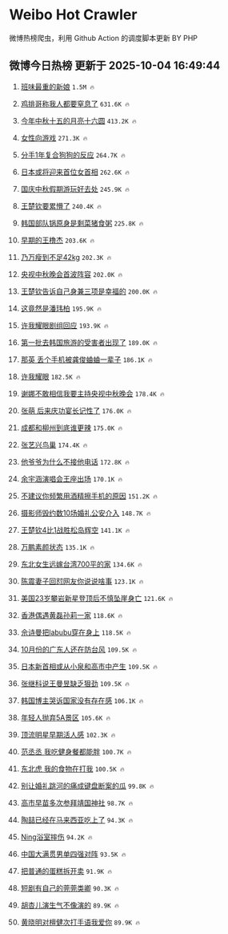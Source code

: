 # Weibo Hot Crawler 



微博热榜爬虫，利用 Github Action 的调度脚本更新 BY PHP 


## 微博今日热榜 更新于 2025-10-04 16:49:44 
1. [班味最重的新娘](https://s.weibo.com/weibo?q=%E7%8F%AD%E5%91%B3%E6%9C%80%E9%87%8D%E7%9A%84%E6%96%B0%E5%A8%98&t=31&band_rank=1&Refer=top) `1.5M 🔥` 

1. [鸡排哥称我人都要窒息了](https://s.weibo.com/weibo?q=%23%E9%B8%A1%E6%8E%92%E5%93%A5%E7%A7%B0%E6%88%91%E4%BA%BA%E9%83%BD%E8%A6%81%E7%AA%92%E6%81%AF%E4%BA%86%23&t=31&band_rank=2&Refer=top) `631.6K 🔥` 

1. [今年中秋十五的月亮十六圆](https://s.weibo.com/weibo?q=%23%E4%BB%8A%E5%B9%B4%E4%B8%AD%E7%A7%8B%E5%8D%81%E4%BA%94%E7%9A%84%E6%9C%88%E4%BA%AE%E5%8D%81%E5%85%AD%E5%9C%86%23&t=31&band_rank=3&Refer=top) `413.2K 🔥` 

1. [女性向游戏](https://s.weibo.com/weibo?q=%E5%A5%B3%E6%80%A7%E5%90%91%E6%B8%B8%E6%88%8F&t=31&band_rank=4&Refer=top) `271.3K 🔥` 

1. [分手1年复合狗狗的反应](https://s.weibo.com/weibo?q=%E5%88%86%E6%89%8B1%E5%B9%B4%E5%A4%8D%E5%90%88%E7%8B%97%E7%8B%97%E7%9A%84%E5%8F%8D%E5%BA%94&t=31&band_rank=5&Refer=top) `264.7K 🔥` 

1. [日本或将迎来首位女首相](https://s.weibo.com/weibo?q=%23%E6%97%A5%E6%9C%AC%E6%88%96%E5%B0%86%E8%BF%8E%E6%9D%A5%E9%A6%96%E4%BD%8D%E5%A5%B3%E9%A6%96%E7%9B%B8%23&t=31&band_rank=6&Refer=top) `262.6K 🔥` 

1. [国庆中秋假期游玩好去处](https://s.weibo.com/weibo?q=%23%E5%9B%BD%E5%BA%86%E4%B8%AD%E7%A7%8B%E5%81%87%E6%9C%9F%E6%B8%B8%E7%8E%A9%E5%A5%BD%E5%8E%BB%E5%A4%84%23&t=31&band_rank=7&Refer=top) `245.9K 🔥` 

1. [王楚钦要累懵了](https://s.weibo.com/weibo?q=%E7%8E%8B%E6%A5%9A%E9%92%A6%E8%A6%81%E7%B4%AF%E6%87%B5%E4%BA%86&t=31&band_rank=8&Refer=top) `240.4K 🔥` 

1. [韩国部队锅原身是剩菜猪食粥](https://s.weibo.com/weibo?q=%E9%9F%A9%E5%9B%BD%E9%83%A8%E9%98%9F%E9%94%85%E5%8E%9F%E8%BA%AB%E6%98%AF%E5%89%A9%E8%8F%9C%E7%8C%AA%E9%A3%9F%E7%B2%A5&t=31&band_rank=9&Refer=top) `225.8K 🔥` 

1. [早期的王橹杰](https://s.weibo.com/weibo?q=%E6%97%A9%E6%9C%9F%E7%9A%84%E7%8E%8B%E6%A9%B9%E6%9D%B0&t=31&band_rank=10&Refer=top) `203.6K 🔥` 

1. [乃万瘦到不足42kg](https://s.weibo.com/weibo?q=%23%E4%B9%83%E4%B8%87%E7%98%A6%E5%88%B0%E4%B8%8D%E8%B6%B342kg%23&t=31&band_rank=11&Refer=top) `202.3K 🔥` 

1. [央视中秋晚会首波阵容](https://s.weibo.com/weibo?q=%23%E5%A4%AE%E8%A7%86%E4%B8%AD%E7%A7%8B%E6%99%9A%E4%BC%9A%E9%A6%96%E6%B3%A2%E9%98%B5%E5%AE%B9%23&t=31&band_rank=12&Refer=top) `202.0K 🔥` 

1. [王楚钦告诉自己身兼三项是幸福的](https://s.weibo.com/weibo?q=%23%E7%8E%8B%E6%A5%9A%E9%92%A6%E5%91%8A%E8%AF%89%E8%87%AA%E5%B7%B1%E8%BA%AB%E5%85%BC%E4%B8%89%E9%A1%B9%E6%98%AF%E5%B9%B8%E7%A6%8F%E7%9A%84%23&t=31&band_rank=13&Refer=top) `200.0K 🔥` 

1. [这竟然是潘玮柏](https://s.weibo.com/weibo?q=%E8%BF%99%E7%AB%9F%E7%84%B6%E6%98%AF%E6%BD%98%E7%8E%AE%E6%9F%8F&t=31&band_rank=14&Refer=top) `195.9K 🔥` 

1. [许我耀眼剧组回应](https://s.weibo.com/weibo?q=%23%E8%AE%B8%E6%88%91%E8%80%80%E7%9C%BC%E5%89%A7%E7%BB%84%E5%9B%9E%E5%BA%94%23&t=31&band_rank=15&Refer=top) `193.9K 🔥` 

1. [第一批去韩国旅游的受害者出现了](https://s.weibo.com/weibo?q=%E7%AC%AC%E4%B8%80%E6%89%B9%E5%8E%BB%E9%9F%A9%E5%9B%BD%E6%97%85%E6%B8%B8%E7%9A%84%E5%8F%97%E5%AE%B3%E8%80%85%E5%87%BA%E7%8E%B0%E4%BA%86&t=31&band_rank=16&Refer=top) `189.0K 🔥` 

1. [那英 丢个手机被龚俊蛐蛐一辈子](https://s.weibo.com/weibo?q=%E9%82%A3%E8%8B%B1%20%E4%B8%A2%E4%B8%AA%E6%89%8B%E6%9C%BA%E8%A2%AB%E9%BE%9A%E4%BF%8A%E8%9B%90%E8%9B%90%E4%B8%80%E8%BE%88%E5%AD%90&t=31&band_rank=17&Refer=top) `186.1K 🔥` 

1. [许我耀眼](https://s.weibo.com/weibo?q=%E8%AE%B8%E6%88%91%E8%80%80%E7%9C%BC&t=31&band_rank=18&Refer=top) `182.5K 🔥` 

1. [谢娜不敢相信我要主持央视中秋晚会](https://s.weibo.com/weibo?q=%23%E8%B0%A2%E5%A8%9C%E4%B8%8D%E6%95%A2%E7%9B%B8%E4%BF%A1%E6%88%91%E8%A6%81%E4%B8%BB%E6%8C%81%E5%A4%AE%E8%A7%86%E4%B8%AD%E7%A7%8B%E6%99%9A%E4%BC%9A%23&t=31&band_rank=19&Refer=top) `178.4K 🔥` 

1. [张萌 后来庆功宴长记性了](https://s.weibo.com/weibo?q=%E5%BC%A0%E8%90%8C%20%E5%90%8E%E6%9D%A5%E5%BA%86%E5%8A%9F%E5%AE%B4%E9%95%BF%E8%AE%B0%E6%80%A7%E4%BA%86&t=31&band_rank=20&Refer=top) `176.0K 🔥` 

1. [成都和柳州到底谁更辣](https://s.weibo.com/weibo?q=%23%E6%88%90%E9%83%BD%E5%92%8C%E6%9F%B3%E5%B7%9E%E5%88%B0%E5%BA%95%E8%B0%81%E6%9B%B4%E8%BE%A3%23&t=31&band_rank=21&Refer=top) `175.0K 🔥` 

1. [张艺兴鸟巢](https://s.weibo.com/weibo?q=%E5%BC%A0%E8%89%BA%E5%85%B4%E9%B8%9F%E5%B7%A2&t=31&band_rank=22&Refer=top) `174.4K 🔥` 

1. [他爷爷为什么不接他电话](https://s.weibo.com/weibo?q=%E4%BB%96%E7%88%B7%E7%88%B7%E4%B8%BA%E4%BB%80%E4%B9%88%E4%B8%8D%E6%8E%A5%E4%BB%96%E7%94%B5%E8%AF%9D&t=31&band_rank=23&Refer=top) `172.8K 🔥` 

1. [余宇涵演唱会王座出场](https://s.weibo.com/weibo?q=%23%E4%BD%99%E5%AE%87%E6%B6%B5%E6%BC%94%E5%94%B1%E4%BC%9A%E7%8E%8B%E5%BA%A7%E5%87%BA%E5%9C%BA%23&t=31&band_rank=24&Refer=top) `170.1K 🔥` 

1. [不建议你频繁用酒精擦手机的原因](https://s.weibo.com/weibo?q=%23%E4%B8%8D%E5%BB%BA%E8%AE%AE%E4%BD%A0%E9%A2%91%E7%B9%81%E7%94%A8%E9%85%92%E7%B2%BE%E6%93%A6%E6%89%8B%E6%9C%BA%E7%9A%84%E5%8E%9F%E5%9B%A0%23&t=31&band_rank=25&Refer=top) `151.2K 🔥` 

1. [摄影师毁约数10场婚礼公安介入](https://s.weibo.com/weibo?q=%23%E6%91%84%E5%BD%B1%E5%B8%88%E6%AF%81%E7%BA%A6%E6%95%B010%E5%9C%BA%E5%A9%9A%E7%A4%BC%E5%85%AC%E5%AE%89%E4%BB%8B%E5%85%A5%23&t=31&band_rank=26&Refer=top) `148.7K 🔥` 

1. [王楚钦4比1战胜松岛辉空](https://s.weibo.com/weibo?q=%23%E7%8E%8B%E6%A5%9A%E9%92%A64%E6%AF%941%E6%88%98%E8%83%9C%E6%9D%BE%E5%B2%9B%E8%BE%89%E7%A9%BA%23&t=31&band_rank=27&Refer=top) `141.1K 🔥` 

1. [万鹏素颜状态](https://s.weibo.com/weibo?q=%E4%B8%87%E9%B9%8F%E7%B4%A0%E9%A2%9C%E7%8A%B6%E6%80%81&t=31&band_rank=28&Refer=top) `135.1K 🔥` 

1. [东北女生远嫁台湾700平的家](https://s.weibo.com/weibo?q=%E4%B8%9C%E5%8C%97%E5%A5%B3%E7%94%9F%E8%BF%9C%E5%AB%81%E5%8F%B0%E6%B9%BE700%E5%B9%B3%E7%9A%84%E5%AE%B6&t=31&band_rank=29&Refer=top) `134.6K 🔥` 

1. [陈震妻子回怼网友你说说啥事](https://s.weibo.com/weibo?q=%23%E9%99%88%E9%9C%87%E5%A6%BB%E5%AD%90%E5%9B%9E%E6%80%BC%E7%BD%91%E5%8F%8B%E4%BD%A0%E8%AF%B4%E8%AF%B4%E5%95%A5%E4%BA%8B%23&t=31&band_rank=30&Refer=top) `123.1K 🔥` 

1. [美国23岁攀岩新星登顶后不慎坠崖身亡](https://s.weibo.com/weibo?q=%23%E7%BE%8E%E5%9B%BD23%E5%B2%81%E6%94%80%E5%B2%A9%E6%96%B0%E6%98%9F%E7%99%BB%E9%A1%B6%E5%90%8E%E4%B8%8D%E6%85%8E%E5%9D%A0%E5%B4%96%E8%BA%AB%E4%BA%A1%23&t=31&band_rank=31&Refer=top) `121.6K 🔥` 

1. [香港偶遇黄磊孙莉一家](https://s.weibo.com/weibo?q=%23%E9%A6%99%E6%B8%AF%E5%81%B6%E9%81%87%E9%BB%84%E7%A3%8A%E5%AD%99%E8%8E%89%E4%B8%80%E5%AE%B6%23&t=31&band_rank=32&Refer=top) `118.6K 🔥` 

1. [佘诗曼把labubu穿在身上](https://s.weibo.com/weibo?q=%23%E4%BD%98%E8%AF%97%E6%9B%BC%E6%8A%8Alabubu%E7%A9%BF%E5%9C%A8%E8%BA%AB%E4%B8%8A%23&t=31&band_rank=33&Refer=top) `118.5K 🔥` 

1. [10月份的广东人还在防台风](https://s.weibo.com/weibo?q=%2310%E6%9C%88%E4%BB%BD%E7%9A%84%E5%B9%BF%E4%B8%9C%E4%BA%BA%E8%BF%98%E5%9C%A8%E9%98%B2%E5%8F%B0%E9%A3%8E%23&t=31&band_rank=34&Refer=top) `109.5K 🔥` 

1. [日本新首相或从小泉和高市中产生](https://s.weibo.com/weibo?q=%23%E6%97%A5%E6%9C%AC%E6%96%B0%E9%A6%96%E7%9B%B8%E6%88%96%E4%BB%8E%E5%B0%8F%E6%B3%89%E5%92%8C%E9%AB%98%E5%B8%82%E4%B8%AD%E4%BA%A7%E7%94%9F%23&t=31&band_rank=35&Refer=top) `109.5K 🔥` 

1. [张继科说王曼昱缺乏狠劲](https://s.weibo.com/weibo?q=%E5%BC%A0%E7%BB%A7%E7%A7%91%E8%AF%B4%E7%8E%8B%E6%9B%BC%E6%98%B1%E7%BC%BA%E4%B9%8F%E7%8B%A0%E5%8A%B2&t=31&band_rank=36&Refer=top) `109.5K 🔥` 

1. [韩国博主哭诉国家没有存在感](https://s.weibo.com/weibo?q=%E9%9F%A9%E5%9B%BD%E5%8D%9A%E4%B8%BB%E5%93%AD%E8%AF%89%E5%9B%BD%E5%AE%B6%E6%B2%A1%E6%9C%89%E5%AD%98%E5%9C%A8%E6%84%9F&t=31&band_rank=37&Refer=top) `106.1K 🔥` 

1. [年轻人抛弃5A景区](https://s.weibo.com/weibo?q=%23%E5%B9%B4%E8%BD%BB%E4%BA%BA%E6%8A%9B%E5%BC%835A%E6%99%AF%E5%8C%BA%23&t=31&band_rank=38&Refer=top) `105.6K 🔥` 

1. [顶流明星早期活人感](https://s.weibo.com/weibo?q=%E9%A1%B6%E6%B5%81%E6%98%8E%E6%98%9F%E6%97%A9%E6%9C%9F%E6%B4%BB%E4%BA%BA%E6%84%9F&t=31&band_rank=39&Refer=top) `102.3K 🔥` 

1. [范丞丞 我吃健身餐都能胖](https://s.weibo.com/weibo?q=%E8%8C%83%E4%B8%9E%E4%B8%9E%20%E6%88%91%E5%90%83%E5%81%A5%E8%BA%AB%E9%A4%90%E9%83%BD%E8%83%BD%E8%83%96&t=31&band_rank=40&Refer=top) `100.7K 🔥` 

1. [东北虎 我的食物在打我](https://s.weibo.com/weibo?q=%E4%B8%9C%E5%8C%97%E8%99%8E%20%E6%88%91%E7%9A%84%E9%A3%9F%E7%89%A9%E5%9C%A8%E6%89%93%E6%88%91&t=31&band_rank=41&Refer=top) `100.5K 🔥` 

1. [别让婚礼跳河的痛成键盘断案的瓜](https://s.weibo.com/weibo?q=%23%E5%88%AB%E8%AE%A9%E5%A9%9A%E7%A4%BC%E8%B7%B3%E6%B2%B3%E7%9A%84%E7%97%9B%E6%88%90%E9%94%AE%E7%9B%98%E6%96%AD%E6%A1%88%E7%9A%84%E7%93%9C%23&t=31&band_rank=42&Refer=top) `99.8K 🔥` 

1. [高市早苗多次参拜靖国神社](https://s.weibo.com/weibo?q=%23%E9%AB%98%E5%B8%82%E6%97%A9%E8%8B%97%E5%A4%9A%E6%AC%A1%E5%8F%82%E6%8B%9C%E9%9D%96%E5%9B%BD%E7%A5%9E%E7%A4%BE%23&t=31&band_rank=43&Refer=top) `98.7K 🔥` 

1. [陶喆已经在马来西亚吃上了](https://s.weibo.com/weibo?q=%E9%99%B6%E5%96%86%E5%B7%B2%E7%BB%8F%E5%9C%A8%E9%A9%AC%E6%9D%A5%E8%A5%BF%E4%BA%9A%E5%90%83%E4%B8%8A%E4%BA%86&t=31&band_rank=44&Refer=top) `94.3K 🔥` 

1. [Ning浴室摔伤](https://s.weibo.com/weibo?q=Ning%E6%B5%B4%E5%AE%A4%E6%91%94%E4%BC%A4&t=31&band_rank=45&Refer=top) `94.2K 🔥` 

1. [中国大满贯男单四强对阵](https://s.weibo.com/weibo?q=%E4%B8%AD%E5%9B%BD%E5%A4%A7%E6%BB%A1%E8%B4%AF%E7%94%B7%E5%8D%95%E5%9B%9B%E5%BC%BA%E5%AF%B9%E9%98%B5&t=31&band_rank=46&Refer=top) `93.5K 🔥` 

1. [把普通的蛋糕拆开卖](https://s.weibo.com/weibo?q=%E6%8A%8A%E6%99%AE%E9%80%9A%E7%9A%84%E8%9B%8B%E7%B3%95%E6%8B%86%E5%BC%80%E5%8D%96&t=31&band_rank=47&Refer=top) `91.9K 🔥` 

1. [短剧有自己的莞莞类卿](https://s.weibo.com/weibo?q=%E7%9F%AD%E5%89%A7%E6%9C%89%E8%87%AA%E5%B7%B1%E7%9A%84%E8%8E%9E%E8%8E%9E%E7%B1%BB%E5%8D%BF&t=31&band_rank=48&Refer=top) `90.3K 🔥` 

1. [胡杏儿演生气不像演的](https://s.weibo.com/weibo?q=%E8%83%A1%E6%9D%8F%E5%84%BF%E6%BC%94%E7%94%9F%E6%B0%94%E4%B8%8D%E5%83%8F%E6%BC%94%E7%9A%84&t=31&band_rank=49&Refer=top) `89.9K 🔥` 

1. [黄晓明对檀健次打手语我爱你](https://s.weibo.com/weibo?q=%23%E9%BB%84%E6%99%93%E6%98%8E%E5%AF%B9%E6%AA%80%E5%81%A5%E6%AC%A1%E6%89%93%E6%89%8B%E8%AF%AD%E6%88%91%E7%88%B1%E4%BD%A0%23&t=31&band_rank=50&Refer=top) `89.9K 🔥` 

